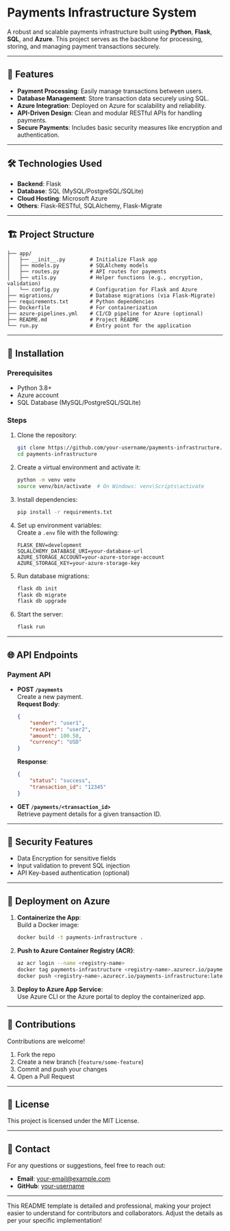 # Payments Infrastructure System  

A robust and scalable payments infrastructure built using **Python**, **Flask**, **SQL**, and **Azure**. This project serves as the backbone for processing, storing, and managing payment transactions securely.

---

## 🚀 Features  

- **Payment Processing**: Easily manage transactions between users.
- **Database Management**: Store transaction data securely using SQL.
- **Azure Integration**: Deployed on Azure for scalability and reliability.
- **API-Driven Design**: Clean and modular RESTful APIs for handling payments.
- **Secure Payments**: Includes basic security measures like encryption and authentication.

---

## 🛠️ Technologies Used  

- **Backend**: Flask  
- **Database**: SQL (MySQL/PostgreSQL/SQLite)  
- **Cloud Hosting**: Microsoft Azure  
- **Others**: Flask-RESTful, SQLAlchemy, Flask-Migrate  

---

## 🏗️ Project Structure  

```plaintext
├── app/
│   ├── __init__.py        # Initialize Flask app
│   ├── models.py          # SQLAlchemy models
│   ├── routes.py          # API routes for payments
│   ├── utils.py           # Helper functions (e.g., encryption, validation)
│   └── config.py          # Configuration for Flask and Azure
├── migrations/            # Database migrations (via Flask-Migrate)
├── requirements.txt       # Python dependencies
├── Dockerfile             # For containerization
├── azure-pipelines.yml    # CI/CD pipeline for Azure (optional)
├── README.md              # Project README
└── run.py                 # Entry point for the application
```

---

## 🔧 Installation  

### Prerequisites  
- Python 3.8+  
- Azure account  
- SQL Database (MySQL/PostgreSQL/SQLite)

### Steps  
1. Clone the repository:  
   ```bash
   git clone https://github.com/your-username/payments-infrastructure.git
   cd payments-infrastructure
   ```

2. Create a virtual environment and activate it:  
   ```bash
   python -m venv venv
   source venv/bin/activate  # On Windows: venv\Scripts\activate
   ```

3. Install dependencies:  
   ```bash
   pip install -r requirements.txt
   ```

4. Set up environment variables:  
   Create a `.env` file with the following:  
   ```plaintext
   FLASK_ENV=development
   SQLALCHEMY_DATABASE_URI=your-database-url
   AZURE_STORAGE_ACCOUNT=your-azure-storage-account
   AZURE_STORAGE_KEY=your-azure-storage-key
   ```

5. Run database migrations:  
   ```bash
   flask db init
   flask db migrate
   flask db upgrade
   ```

6. Start the server:  
   ```bash
   flask run
   ```

---

## 🌐 API Endpoints  

### Payment API  
- **POST `/payments`**  
  Create a new payment.  
  **Request Body**:  
  ```json
  {
      "sender": "user1",
      "receiver": "user2",
      "amount": 100.50,
      "currency": "USD"
  }
  ```  
  **Response**:  
  ```json
  {
      "status": "success",
      "transaction_id": "12345"
  }
  ```

- **GET `/payments/<transaction_id>`**  
  Retrieve payment details for a given transaction ID.

---

## 🔐 Security Features  

- Data Encryption for sensitive fields  
- Input validation to prevent SQL injection  
- API Key-based authentication (optional)  

---

## 🚀 Deployment on Azure  

1. **Containerize the App**:  
   Build a Docker image:  
   ```bash
   docker build -t payments-infrastructure .
   ```

2. **Push to Azure Container Registry (ACR)**:  
   ```bash
   az acr login --name <registry-name>
   docker tag payments-infrastructure <registry-name>.azurecr.io/payments-infrastructure:latest
   docker push <registry-name>.azurecr.io/payments-infrastructure:latest
   ```

3. **Deploy to Azure App Service**:  
   Use Azure CLI or the Azure portal to deploy the containerized app.

---

## 🤝 Contributions  

Contributions are welcome!  
1. Fork the repo  
2. Create a new branch (`feature/some-feature`)  
3. Commit and push your changes  
4. Open a Pull Request  

---

## 📜 License  

This project is licensed under the MIT License.  

---

## 📧 Contact  

For any questions or suggestions, feel free to reach out:  
- **Email**: your-email@example.com  
- **GitHub**: [your-username](https://github.com/your-username)  

--- 

This README template is detailed and professional, making your project easier to understand for contributors and collaborators. Adjust the details as per your specific implementation!